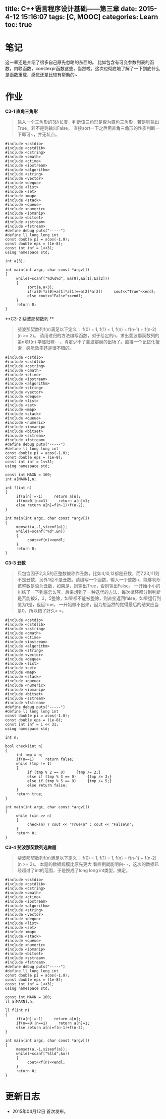 title: C++语言程序设计基础——第三章
date: 2015-4-12 15:16:07
tags: [C, MOOC]
categories: Learn
toc: true
---
# 笔记
这一章还是介绍了很多自己原先忽略的东西的。
比如包含有可变参数列表的函数，内联函数，constexpr函数这些，当然啦，这次也彻底地了解了一下到底什么是函数重载，感觉还是比较有帮助的~

<!-- more -->

# 作业
**C3-1 直角三角形**
> 输入一个三角形的3边长度，判断该三角形是否为直角三角形，若是则输出True，若不是则输出False。
直接sort一下之后用直角三角形的性质判断一下即可~，并无坑点。
```
#include <cstdio>
#include <cstdlib>
#include <cstring>
#include <cmath>
#include <ctime>
#include <iostream>
#include <algorithm>
#include <string>
#include <vector>
#include <deque>
#include <list>
#include <set>
#include <map>
#include <stack>
#include <queue>
#include <numeric>
#include <iomanip>
#include <bitset>
#include <sstream>
#include <fstream>
#define debug puts("-----")
#define ll long long int
const double pi = acos(-1.0);
const double eps = (1e-8);
const int inf = 1<<31;
using namespace std;

int a[3];

int main(int argc, char const *argv[])
{
     while(~scanf("%d%d%d", &a[0],&a[1],&a[2]))
     {
          sort(a,a+3);
          if(a[0]*a[0]+a[1]*a[1]==a[2]*a[2])     cout<<"True"<<endl;
          else cout<<"False"<<endl;
     }
     return 0;
}
```

**C3-2 斐波那契数列 **
> 斐波那契数列f(n)满足以下定义：
> f(0) = 1, f(1) = 1, f(n) = f(n-1) + f(n-2) (n >= 2)。
> 请用递归的方法编写函数，对于给定的n，求出斐波那契数列的第n项f(n)
学递归嘛- -，肯定少不了斐波那契的出场了。直接一个记忆化搜索，感觉效率还是很不错的。
```
#include <cstdio>
#include <cstdlib>
#include <cstring>
#include <cmath>
#include <ctime>
#include <iostream>
#include <algorithm>
#include <string>
#include <vector>
#include <deque>
#include <list>
#include <set>
#include <map>
#include <stack>
#include <queue>
#include <numeric>
#include <iomanip>
#include <bitset>
#include <sstream>
#include <fstream>
#define debug puts("-----")
#define ll long long int
const double pi = acos(-1.0);
const double eps = (1e-8);
const int inf = 1<<31;
using namespace std;

const int MAXN = 100;
int a[MAXN],n;

int f(int n)
{
     if(a[n]!=-1)     return a[n];
     if(n==0||n==1)     return a[n]=1;
     else return a[n]=f(n-1)+f(n-2);
}

int main(int argc, char const *argv[])
{
     memset(a,-1,sizeof(a));
     while(~scanf("%d",&n))
     {
          cout<<f(n)<<endl;
     }
     return 0;
}
```
**C3-3 丑数**
> 只包含因子2,3,5的正整数被称作丑数，比如4,10,12都是丑数，而7,23,111则不是丑数，另外1也不是丑数。请编写一个函数，输入一个整数n，能够判断该整数是否为丑数，如果是，则输出True，否则输出False。
一开始小小的纠结了一下到底怎么写，后来想到了一种迭代的方法，每次循环都分别判断是否能被2，3，5整除，如果都不能被整除，则直接返回false，如果运行到值为1是，返回true。
一开始做不出来，因为想当然的觉得最后的结果应当是0，所以错了好久= =。
```
#include <cstdio>
#include <cstdlib>
#include <cstring>
#include <cmath>
#include <ctime>
#include <iostream>
#include <algorithm>
#include <string>
#include <vector>
#include <deque>
#include <list>
#include <set>
#include <map>
#include <stack>
#include <queue>
#include <numeric>
#include <iomanip>
#include <bitset>
#include <sstream>
#include <fstream>
#define debug puts("-----")
#define ll long long int
const double pi = acos(-1.0);
const double eps = (1e-8);
const int inf = 1 << 31;
using namespace std;

int n;

bool check(int n)
{
     int tmp = n;
     if(n==1)     return false;
     while (tmp != 1)
     {
          if (tmp % 2 == 0)     {tmp /= 2;}
          else if (tmp % 3 == 0)     {tmp /= 3;}
          else if (tmp % 5 == 0)     {tmp /= 5;}
          else return false;
     }
     return true;
}

int main(int argc, char const *argv[])
{
     while (cin >> n)
     {
          check(n) ? cout << "True\n" : cout << "False\n";
     }
     return 0;
}
```

**C3-4 斐波那契数列选做题**
> 斐波那契数列f(n)满足以下定义：
> f(0) = 1, f(1) = 1, f(n) = f(n-1) + f(n-2) (n >= 2)。
> 本题的数据规模比原先更大
看样例就能明白- -，这次的数据已经超过了int的范围，于是换成了long long int类型，搞定。
```
#include <cstdio>
#include <cstdlib>
#include <cstring>
#include <cmath>
#include <ctime>
#include <iostream>
#include <algorithm>
#include <string>
#include <vector>
#include <deque>
#include <list>
#include <set>
#include <map>
#include <stack>
#include <queue>
#include <numeric>
#include <iomanip>
#include <bitset>
#include <sstream>
#include <fstream>
#define debug puts("-----")
#define ll long long int
const double pi = acos(-1.0);
const double eps = (1e-8);
const int inf = 1<<31;
using namespace std;

const int MAXN = 100;
ll a[MAXN],n;

ll f(int n)
{
     if(a[n]!=-1)     return a[n];
     if(n==0||n==1)     return a[n]=1;
     else return a[n]=f(n-1)+f(n-2);
}

int main(int argc, char const *argv[])
{
     memset(a,-1,sizeof(a));
     while(~scanf("%lld",&n))
     {
          cout<<f(n)<<endl;
     }
     return 0;
}
```

# 更新日志
- 2015年04月12日 首次发布。